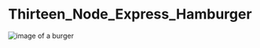 # Thirteen_Node_Express_Hamburger

![image of a burger](https://user-images.githubusercontent.com/55456375/76483729-67494a00-63dd-11ea-9686-23a5e3ed8bf0.png)
